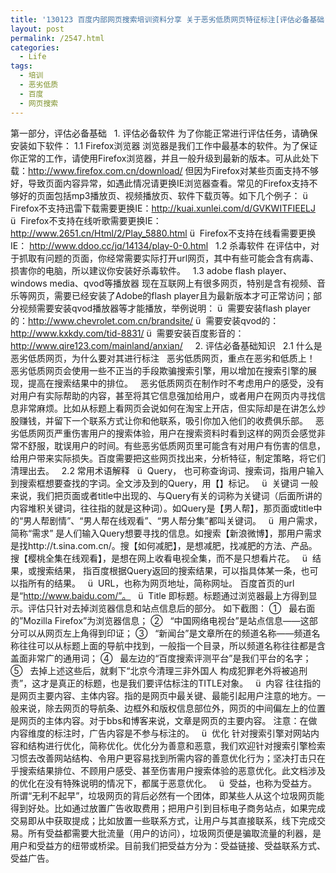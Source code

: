 ```yaml
---
title: '130123 百度内部网页搜索培训资料分享 关于恶劣低质网页特征标注[评估必备基础]'
layout: post
permalink: /2547.html
categories:
  - Life
tags:
  - 培训
  - 恶劣低质
  - 百度
  - 网页搜索
---
```

第一部分，评估必备基础 &nbsp; 1. 评估必备软件 为了你能正常进行评估任务，请确保安装如下软件： 1.1 Firefox浏览器 浏览器是我们工作中最基本的软件。为了保证你正常的工作，请使用Firefox浏览器，并且一般升级到最新的版本。可从此处下载：http://www.firefox.com.cn/download/ 但因为Firefox对某些页面支持不够好，导致页面内容异常，如遇此情况请更换IE浏览器查看。常见的Firefox支持不够好的页面包括mp3播放页、视频播放页、软件下载页等。如下几个例子： ü  Firefox不支持迅雷下载需要更换IE：http://kuai.xunlei.com/d/GVKWITFIEELJ ü  Firefox不支持在线听歌需要更换IE：http://www.2651.cn/Html/2/Play_5880.html ü  Firefox不支持在线看需要更换IE： http://www.ddoo.cc/jq/14134/play-0-0.html &nbsp; 1.2 杀毒软件 在评估中，对于抓取有问题的页面，你经常需要实际打开url网页，其中有些可能会含有病毒、损害你的电脑，所以建议你安装好杀毒软件。 &nbsp; 1.3 adobe flash player、windows media、qvod等播放器 现在互联网上有很多网页，特别是含有视频、音乐等网页，需要已经安装了Adobe的flash player且为最新版本才可正常访问；部分视频需要安装qvod播放器等才能播放，举例说明： ü  需要安装flash player的：http://www.chevrolet.com.cn/brandsite/ ü  需要安装qvod的：http://www.kxkdy.com/tid-8831/ ü  需要安装百度影音的：http://www.qire123.com/mainland/anxian/ &nbsp; &nbsp; 2. 评估必备基础知识 &nbsp; 2.1 什么是恶劣低质网页，为什么要对其进行标注 &nbsp; 恶劣低质网页，重点在恶劣和低质上！ &nbsp; 恶劣低质网页会使用一些不正当的手段欺骗搜索引擎，用以增加在搜索引擎的展现，提高在搜索结果中的排位。 &nbsp; 恶劣低质网页在制作时不考虑用户的感受，没有对用户有实际帮助的内容，甚至将其它信息强加给用户，或者用户在网页内寻找信息非常麻烦。比如从标题上看网页会说如何在淘宝上开店，但实际却是在讲怎么炒股赚钱，并留下一个联系方式让你和他联系，吸引你加入他们的收费俱乐部。 &nbsp; 恶劣低质网页严重伤害用户的搜索体验，用户在搜索资料时看到这样的网页会感觉非常不舒服，耽误用户的时间。有些恶劣低质网页里可能含有对用户有伤害的信息，给用户带来实际损失。百度需要把这些网页找出来，分析特征，制定策略，将它们清理出去。 &nbsp; 2.2 常用术语解释 &nbsp; ü  Query， 也可称查询词、搜索词，指用户输入到搜索框想要查找的字词。全文涉及到的Query，用【】标记。 &nbsp; ü  关键词 一般来说，我们把页面或者title中出现的、与Query有关的词称为关键词（后面所讲的内容堆积关键词，往往指的就是这种词）。如Query是【男人帮】，那页面或title中的“男人帮剧情”、“男人帮在线观看”、“男人帮分集”都叫关键词。 &nbsp; ü  用户需求，简称“需求” 是人们输入Query想要寻找的信息。如搜索【新浪微博】，那用户需求是找http://t.sina.com.cn/。搜【如何减肥】，是想减肥，找减肥的方法、产品。搜【樱桃全集在线观看】，是想在网上收看电视全集，而不是只想看片花。 &nbsp; ü  结果，或搜索结果， 指百度根据Query返回的搜索结果，可以指具体某一条，也可以指所有的结果。 &nbsp; ü  URL，也称为网页地址，简称网址。 百度首页的url是“http://www.baidu.com/”。 &nbsp; ü  Title 即标题。标题通过浏览器最上方得到显示。评估只针对去掉浏览器信息和站点信息后的部分。 如下截图： ①   最右面的”Mozilla Firefox”为浏览器信息； ②   “中国网络电视台”是站点信息——这部分可以从网页左上角得到印证； ③   “新闻台”是文章所在的频道名称——频道名称往往可以从标题上面的导航中找到，一般指一个目录，所以频道名称往往都是含盖面非常广的通用词； ④   最左边的“百度搜索评测平台”是我们平台的名字； ⑤   去掉上述这些后，就剩下“北京今清理三非外国人 构成犯罪老外将被追刑责”，这才是真正的标题，也是我们要评估标注的TITLE对象。 &nbsp; ü  内容 往往指的是网页主要内容、主体内容。指的是网页中最关键、最能引起用户注意的地方。一般来说，除去网页的导航条、边框外和版权信息部位外，网页的中间偏左上的位置是网页的主体内容。对于bbs和博客来说，文章是网页的主要内容。 注意：在做内容维度的标注时，广告内容是不参与标注的。 &nbsp; ü  优化 针对搜索引擎对网站内容和结构进行优化，简称优化。优化分为善意和恶意，我们欢迎针对搜索引擎检索习惯去改善网站结构、令用户更容易找到所需内容的善意优化行为；坚决打击只在乎搜索结果排位、不顾用户感受、甚至伤害用户搜索体验的恶意优化。此文档涉及的优化在没有特殊说明的情况下，都属于恶意优化。 &nbsp; ü  受益，也称为受益方。 所谓“无利不起早”，垃圾网页的背后必然有一个团体，即某些人从这个垃圾网页能得到好处。比如通过放置广告收取费用；把用户引到目标电子商务站点，如果完成交易即从中获取提成；比如放置一些联系方式，让用户与其直接联系，线下完成交易。所有受益都需要大批流量（用户的访问），垃圾网页便是骗取流量的利器，是用户和受益方的纽带或桥梁。目前我们把受益方分为：受益链接、受益联系方式、受益广告。